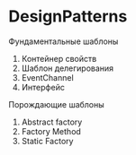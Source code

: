 # DesignPatterns

Фундаментальные шаблоны

1. Контейнер свойств
2. Шаблон делегирования
3. EventChannel
4. Интерфейс

Порождающие шаблоны

1. Abstract factory
2. Factory Method
3. Static Factory
